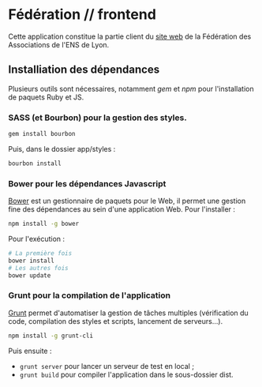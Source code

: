 Fédération // frontend
=====================

Cette application constitue la partie client du [site web](http://federation.ens-lyon.fr) de la Fédération des Associations de l'ENS de Lyon.

Installiation des dépendances
-----------------------------

Plusieurs outils sont nécessaires, notamment _gem_ et _npm_ pour l'installation de paquets Ruby et JS.


### SASS (et Bourbon) pour la gestion des styles.

```bash
gem install bourbon
```

Puis, dans le dossier app/styles :

```bash
bourbon install
```

### Bower pour les dépendances Javascript

[Bower](http://www.bower.io) est un gestionnaire de paquets pour le Web, il permet une gestion fine des dépendances au sein d'une application Web. Pour l'installer :

```bash
npm install -g bower
```

Pour l'exécution :

```bash
# La première fois
bower install
# Les autres fois
bower update
```



### Grunt pour la compilation de l'application

[Grunt](http://www.gruntjs.com) permet d'automatiser la gestion de tâches multiples (vérification du code, compilation des styles et scripts, lancement de serveurs…).

```bash
npm install -g grunt-cli
```

Puis ensuite :

* ``` grunt server ``` pour lancer un serveur de test en local ;
* ``` grunt build ``` pour compiler l'application dans le sous-dossier dist.